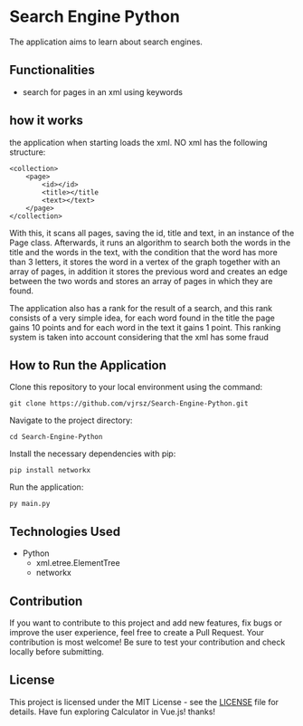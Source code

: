 # Search Engine Python
The application aims to learn about search engines.

## Functionalities
- search for pages in an xml using keywords

## how it works
the application when starting loads the xml. NO xml has the following structure:

```
<collection>
    <page>
        <id></id>
        <title></title
        <text></text>
    </page>
</collection>
```

With this, it scans all pages, saving the id, title and text, in an instance of the Page class. Afterwards, it runs an algorithm to search both the words in the title and the words in the text, with the condition that the word has more than 3 letters, it stores the word in a vertex of the graph together with an array of pages, in addition it stores the previous word and creates an edge between the two words and stores an array of pages in which they are found.

The application also has a rank for the result of a search, and this rank consists of a very simple idea, for each word found in the title the page gains 10 points and for each word in the text it gains 1 point. This ranking system is taken into account considering that the xml has some fraud

## How to Run the Application
Clone this repository to your local environment using the command:
```
git clone https://github.com/vjrsz/Search-Engine-Python.git
```
Navigate to the project directory:
```
cd Search-Engine-Python
```
Install the necessary dependencies with pip:
```
pip install networkx
```
Run the application:
```
py main.py
```

## Technologies Used
- Python
    - xml.etree.ElementTree
    - networkx

## Contribution
If you want to contribute to this project and add new features, fix bugs or improve the user experience, feel free to create a Pull Request. Your contribution is most welcome! Be sure to test your contribution and check locally before submitting.

## License
This project is licensed under the MIT License - see the <a href="./LICENSE">LICENSE</a> file for details.
Have fun exploring Calculator in Vue.js! thanks!

